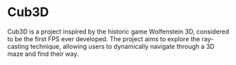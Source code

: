 # Cub3D
Cub3D is a project inspired by the historic game Wolfenstein 3D, considered to be the first FPS ever developed. The project aims to explore the ray-casting technique, allowing users to dynamically navigate through a 3D maze and find their way.
